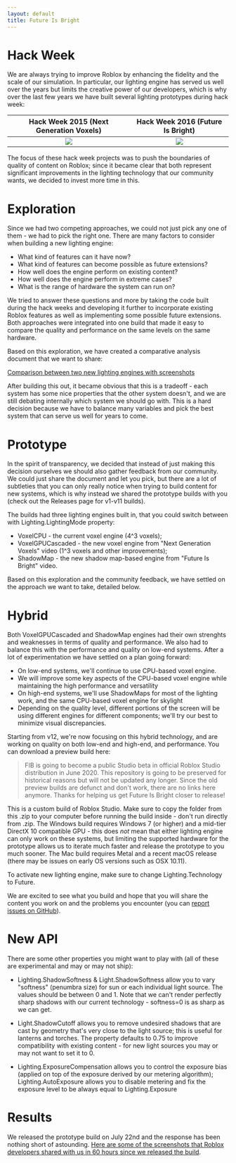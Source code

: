 ```yaml
---
layout: default
title: Future Is Bright
---
```


# Hack Week

We are always trying to improve Roblox by enhancing the fidelity and the scale of our simulation. In particular, our lighting engine has served us well over the years but limits the creative power of our developers, which is why over the last few years we have built several lighting prototypes during hack week:

| Hack Week 2015 (Next Generation Voxels) | Hack Week 2016 (Future Is Bright) |
|:-:|:-:|
| [![](https://img.youtube.com/vi/z5TmqDtpwSM/0.jpg)](https://www.youtube.com/watch?v=z5TmqDtpwSM) | [![](https://img.youtube.com/vi/lrvOGqC9ZjQ/0.jpg)](https://www.youtube.com/watch?v=lrvOGqC9ZjQ) |

The focus of these hack week projects was to push the boundaries of quality of content on Roblox; since it became clear that both represent significant improvements in the lighting technology that our community wants, we decided to invest more time in this.

# Exploration

Since we had two competing approaches, we could not just pick any one of them - we had to pick the right one. There are many factors to consider when building a new lighting engine:

* What kind of features can it have now?
* What kind of features can become possible as future extensions?
* How well does the engine perform on existing content?
* How well does the engine perform in extreme cases?
* What is the range of hardware the system can run on?

We tried to answer these questions and more by taking the code built during the hack weeks and developing it further to incorporate existing Roblox features as well as implementing some possible future extensions. Both approaches were integrated into one build that made it easy to compare the quality and performance on the same levels on the same hardware.

Based on this exploration, we have created a comparative analysis document that we want to share:

[Comparison between two new lighting engines with screenshots](compare)

After building this out, it became obvious that this is a tradeoff - each system has some nice properties that the other system doesn't, and we are still debating internally which system we should go with. This is a hard decision because we have to balance many variables and pick the best system that can serve us well for years to come.

# Prototype

In the spirit of transparency, we decided that instead of just making this decision ourselves we should also gather feedback from our community. We could just share the document and let you pick, but there are a lot of subtleties that you can only really notice when trying to build content for new systems, which is why instead we shared the prototype builds with you (check out the Releases page for v1-v11 builds).

The builds had three lighting engines built in, that you could switch between with Lighting.LightingMode property:

* VoxelCPU - the current voxel engine (4^3 voxels);
* VoxelGPUCascaded - the new voxel engine from "Next Generation Voxels" video (1^3 voxels and other improvements);
* ShadowMap -  the new shadow map-based engine from "Future Is Bright" video.

Based on this exploration and the community feedback, we have settled on the approach we want to take, detailed below.

# Hybrid

Both VoxelGPUCascaded and ShadowMap engines had their own strenghts and weaknesses in terms of quality and performance. We also had to balance this with the performance and quality on low-end systems. After a lot of experimentation we have settled on a plan going forward:

- On low-end systems, we'll continue to use CPU-based voxel engine.
- We will improve some key aspects of the CPU-based voxel engine while maintaining the high performance and versatility
- On high-end systems, we'll use ShadowMaps for most of the lighting work, and the same CPU-based voxel engine for skylight
- Depending on the quality level, different portions of the screen will be using different engines for different components; we'll try our best to minimize visual discrepancies.

Starting from v12, we're now focusing on this hybrid technology, and are working on quality on both low-end and high-end, and performance. You can download a preview build here:

> FIB is going to become a public Studio beta in official Roblox Studio distribution in June 2020.
> This repository is going to be preserved for historical reasons but will not be updated any longer.
> Since the old preview builds are defunct and don't work, there are no links here anymore.
> Thanks for helping us get Future Is Bright closer to release!

This is a custom build of Roblox Studio. Make sure to copy the folder from this .zip to your computer before running the build inside - don't run directly from .zip. The Windows build requires Windows 7 (or higher) and a mid-tier DirectX 10 compatible GPU - this does *not* mean that either lighting engine can only work on these systems, but limiting the supported hardware for the prototype allows us to iterate much faster and release the prototype to you much sooner. The Mac build requires Metal and a recent macOS release (there may be issues on early OS versions such as OSX 10.11).

To activate new lighting engine, make sure to change Lighting.Technology to Future.

We are excited to see what you build and hope that you will share the content you work on and the problems you encounter (you can [report issues on GitHub](https://github.com/Roblox/future-is-bright/issues)).

# New API

There are some other properties you might want to play with (all of these are experimental and may or may not ship):

- Lighting.ShadowSoftness & Light.ShadowSoftness allow you to vary "softness" (penumbra size) for sun or each individual light source. The values should be between 0 and 1. Note that we can't render perfectly sharp shadows with our current technology - softness=0 is as sharp as we can get.

- Light.ShadowCutoff allows you to remove undesired shadows that are cast by geometry that's very close to the light source; this is useful for lanterns and torches. The property defaults to 0.75 to improve compatibility with existing content - for new light sources you may or may not want to set it to 0.

- Lighting.ExposureCompensation allows you to control the exposure bias (applied on top of the exposure derived by our metering algorithm); Lighting.AutoExposure allows you to disable metering and fix the exposure level to be always equal to Lighting.Exposure

# Results

We released the prototype build on July 22nd and the response has been nothing short of astounding. [Here are some of the screenshots that Roblox developers shared with us in 60 hours since we released the build](results).
